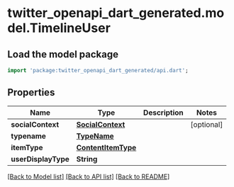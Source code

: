 # twitter_openapi_dart_generated.model.TimelineUser

## Load the model package
```dart
import 'package:twitter_openapi_dart_generated/api.dart';
```

## Properties
Name | Type | Description | Notes
------------ | ------------- | ------------- | -------------
**socialContext** | [**SocialContext**](SocialContext.md) |  | [optional] 
**typename** | [**TypeName**](TypeName.md) |  | 
**itemType** | [**ContentItemType**](ContentItemType.md) |  | 
**userDisplayType** | **String** |  | 

[[Back to Model list]](../README.md#documentation-for-models) [[Back to API list]](../README.md#documentation-for-api-endpoints) [[Back to README]](../README.md)


